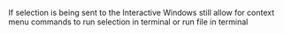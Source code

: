 If selection is being sent to the Interactive Windows still allow for context menu commands to run selection in terminal or run file in terminal